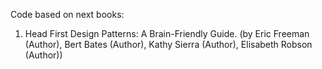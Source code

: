 Code based on next books:
1) Head First Design Patterns: A Brain-Friendly Guide. (by Eric Freeman  (Author), Bert Bates  (Author), Kathy Sierra (Author), Elisabeth Robson  (Author))
